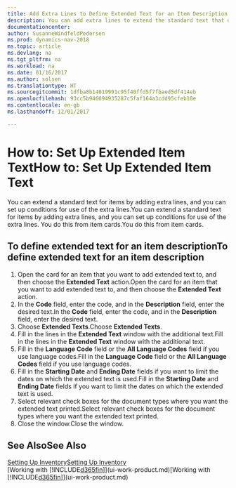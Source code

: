 ```yaml
---
title: Add Extra Lines to Define Extended Text for an Item Description
description: You can add extra lines to extend the standard text that describes an item.
documentationcenter: 
author: SusanneWindfeldPedersen
ms.prod: dynamics-nav-2018
ms.topic: article
ms.devlang: na
ms.tgt_pltfrm: na
ms.workload: na
ms.date: 01/16/2017
ms.author: solsen
ms.translationtype: HT
ms.sourcegitcommit: 1dfba8b14019991c95f40ffd5f7fbaed5df414eb
ms.openlocfilehash: 93cc5b946094935287c5faf164a3cdd95cfeb10e
ms.contentlocale: en-gb
ms.lasthandoff: 12/01/2017

---
```

# <a name="how-to-set-up-extended-item-text"></a><span data-ttu-id="53f33-103">How to: Set Up Extended Item Text</span><span class="sxs-lookup"><span data-stu-id="53f33-103">How to: Set Up Extended Item Text</span></span>
<span data-ttu-id="53f33-104">You can extend a standard text for items by adding extra lines, and you can set up conditions for use of the extra lines.</span><span class="sxs-lookup"><span data-stu-id="53f33-104">You can extend a standard text for items by adding extra lines, and you can set up conditions for use of the extra lines.</span></span> <span data-ttu-id="53f33-105">You do this from item cards.</span><span class="sxs-lookup"><span data-stu-id="53f33-105">You do this from item cards.</span></span>

## <a name="to-define-extended-text-for-an-item-description"></a><span data-ttu-id="53f33-106">To define extended text for an item description</span><span class="sxs-lookup"><span data-stu-id="53f33-106">To define extended text for an item description</span></span>
1. <span data-ttu-id="53f33-107">Open the card for an item that you want to add extended text to, and then choose the **Extended Text** action.</span><span class="sxs-lookup"><span data-stu-id="53f33-107">Open the card for an item that you want to add extended text to, and then choose the **Extended Text** action.</span></span>
2. <span data-ttu-id="53f33-108">In the **Code** field, enter the code, and in the **Description** field, enter the desired text.</span><span class="sxs-lookup"><span data-stu-id="53f33-108">In the **Code** field, enter the code, and in the **Description** field, enter the desired text.</span></span>
3. <span data-ttu-id="53f33-109">Choose **Extended Texts**.</span><span class="sxs-lookup"><span data-stu-id="53f33-109">Choose **Extended Texts**.</span></span>
4. <span data-ttu-id="53f33-110">Fill in the lines in the **Extended Text** window with the additional text.</span><span class="sxs-lookup"><span data-stu-id="53f33-110">Fill in the lines in the **Extended Text** window with the additional text.</span></span>
5. <span data-ttu-id="53f33-111">Fill in the **Language Code** field or the **All Language Codes** field if you use language codes.</span><span class="sxs-lookup"><span data-stu-id="53f33-111">Fill in the **Language Code** field or the **All Language Codes** field if you use language codes.</span></span>
6. <span data-ttu-id="53f33-112">Fill in the **Starting Date** and **Ending Date** fields if you want to limit the dates on which the extended text is used.</span><span class="sxs-lookup"><span data-stu-id="53f33-112">Fill in the **Starting Date** and **Ending Date** fields if you want to limit the dates on which the extended text is used.</span></span>
7. <span data-ttu-id="53f33-113">Select relevant check boxes for the document types where you want the extended text printed.</span><span class="sxs-lookup"><span data-stu-id="53f33-113">Select relevant check boxes for the document types where you want the extended text printed.</span></span>
8. <span data-ttu-id="53f33-114">Close the window.</span><span class="sxs-lookup"><span data-stu-id="53f33-114">Close the window.</span></span>

## <a name="see-also"></a><span data-ttu-id="53f33-115">See Also</span><span class="sxs-lookup"><span data-stu-id="53f33-115">See Also</span></span>
[<span data-ttu-id="53f33-116">Setting Up Inventory</span><span class="sxs-lookup"><span data-stu-id="53f33-116">Setting Up Inventory</span></span>](inventory-setup-inventory.md)  
<span data-ttu-id="53f33-117">[Working with [!INCLUDE[d365fin](includes/d365fin_md.md)]](ui-work-product.md)</span><span class="sxs-lookup"><span data-stu-id="53f33-117">[Working with [!INCLUDE[d365fin](includes/d365fin_md.md)]](ui-work-product.md)</span></span>

